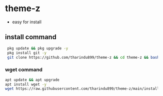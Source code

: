 # theme-z

- easy for install

## install command

```bash
 pkg update && pkg upgrade -y
 pkg install git -y
 git clone https://github.com/tharindu899/theme-z && cd theme-z && bash install.sh
```
### wget command

```bash
apt update && apt upgrade
apt install wget -y
wget https://raw.githubusercontent.com/tharindu899/theme-z/main/install.sh | bash
```